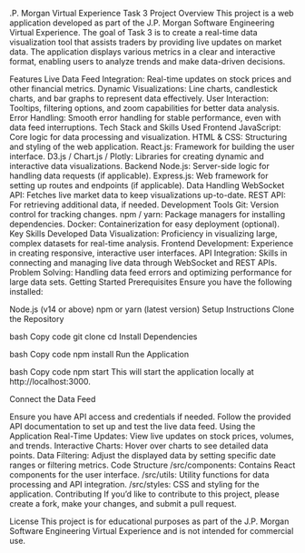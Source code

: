 .P. Morgan Virtual Experience Task 3
Project Overview
This project is a web application developed as part of the J.P. Morgan Software Engineering Virtual Experience. The goal of Task 3 is to create a real-time data visualization tool that assists traders by providing live updates on market data. The application displays various metrics in a clear and interactive format, enabling users to analyze trends and make data-driven decisions.

Features
Live Data Feed Integration: Real-time updates on stock prices and other financial metrics.
Dynamic Visualizations: Line charts, candlestick charts, and bar graphs to represent data effectively.
User Interaction: Tooltips, filtering options, and zoom capabilities for better data analysis.
Error Handling: Smooth error handling for stable performance, even with data feed interruptions.
Tech Stack and Skills Used
Frontend
JavaScript: Core logic for data processing and visualization.
HTML & CSS: Structuring and styling of the web application.
React.js: Framework for building the user interface.
D3.js / Chart.js / Plotly: Libraries for creating dynamic and interactive data visualizations.
Backend
Node.js: Server-side logic for handling data requests (if applicable).
Express.js: Web framework for setting up routes and endpoints (if applicable).
Data Handling
WebSocket API: Fetches live market data to keep visualizations up-to-date.
REST API: For retrieving additional data, if needed.
Development Tools
Git: Version control for tracking changes.
npm / yarn: Package managers for installing dependencies.
Docker: Containerization for easy deployment (optional).
Key Skills Developed
Data Visualization: Proficiency in visualizing large, complex datasets for real-time analysis.
Frontend Development: Experience in creating responsive, interactive user interfaces.
API Integration: Skills in connecting and managing live data through WebSocket and REST APIs.
Problem Solving: Handling data feed errors and optimizing performance for large data sets.
Getting Started
Prerequisites
Ensure you have the following installed:

Node.js (v14 or above)
npm or yarn (latest version)
Setup Instructions
Clone the Repository

bash
Copy code
git clone <repository-url>
cd <project-directory>
Install Dependencies

bash
Copy code
npm install
Run the Application

bash
Copy code
npm start
This will start the application locally at http://localhost:3000.

Connect the Data Feed

Ensure you have API access and credentials if needed.
Follow the provided API documentation to set up and test the live data feed.
Using the Application
Real-Time Updates: View live updates on stock prices, volumes, and trends.
Interactive Charts: Hover over charts to see detailed data points.
Data Filtering: Adjust the displayed data by setting specific date ranges or filtering metrics.
Code Structure
/src/components: Contains React components for the user interface.
/src/utils: Utility functions for data processing and API integration.
/src/styles: CSS and styling for the application.
Contributing
If you’d like to contribute to this project, please create a fork, make your changes, and submit a pull request.

License
This project is for educational purposes as part of the J.P. Morgan Software Engineering Virtual Experience and is not intended for commercial use.

